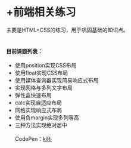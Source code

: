 +前端相关练习
===
主要是HTML+CSS的练习，用于巩固基础的知识点。
<br><br>
#### 目前课题列表：
+ 使用position实现CSS布局
+ 使用float实现CSS布局
+ 使用媒体查询器实现简易响应式布局
+ 实现网格与多列文字布局
+ 弹性盒快速布局
+ calc实现自适应布局
+ 网格实现响应式布局
+ 使用负margin实现多列等高
+ 三种方法实现绝对居中
<br><br>
CodePen：<a target="_blank" href="http://codepen.io/kiRinoi/#">kiRi</a>
